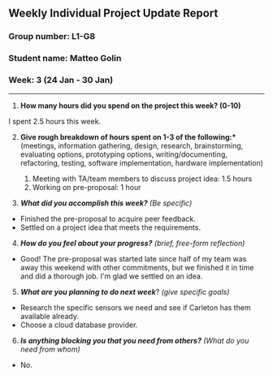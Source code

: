 ## Weekly Individual Project Update Report

### Group number: L1-G8

### Student name: Matteo Golin

### Week: 3 (24 Jan - 30 Jan)

---

1. **How many hours did you spend on the project this week? (0-10)**

I spent 2.5 hours this week.

2. **Give rough breakdown of hours spent on 1-3 of the following:\***
   (meetings, information gathering, design, research, brainstorming, evaluating options, prototyping options, writing/documenting, refactoring, testing, software implementation, hardware implementation)

   1. Meeting with TA/team members to discuss project idea: 1.5 hours
   2. Working on pre-proposal: 1 hour

3. **_What did you accomplish this week?_** _(Be specific)_

- Finished the pre-proposal to acquire peer feedback.
- Settled on a project idea that meets the requirements.

4. **_How do you feel about your progress?_** _(brief, free-form reflection)_

- Good! The pre-proposal was started late since half of my team was away this weekend with other commitments, but we finished it in time and did a thorough job. I'm glad we settled on an idea.

5. **_What are you planning to do next week_**? _(give specific goals)_

- Research the specific sensors we need and see if Carleton has them available already.
- Choose a cloud database provider.

6. **_Is anything blocking you that you need from others?_** _(What do you need from whom)_

- No.
